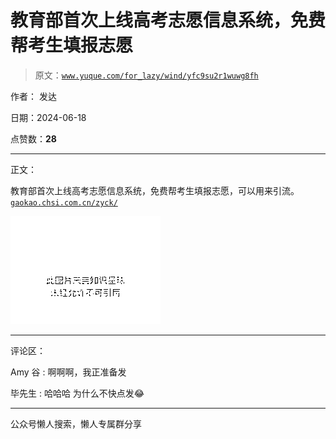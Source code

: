 # 教育部首次上线高考志愿信息系统，免费帮考生填报志愿

> 原文：[`www.yuque.com/for_lazy/wind/yfc9su2r1wuwg8fh`](https://www.yuque.com/for_lazy/wind/yfc9su2r1wuwg8fh)

作者： 发达

日期：2024-06-18

点赞数：**28**

* * *

正文：

教育部首次上线高考志愿信息系统，免费帮考生填报志愿，可以用来引流。 [`gaokao.chsi.com.cn/zyck/`](https://gaokao.chsi.com.cn/zyck/) 

![](img/d3c653eee35f473bf445889085b45fcf.png "None")

* * *

评论区：

Amy 谷 : 啊啊啊，我正准备发

毕先生 : 哈哈哈 为什么不快点发😂

* * *

公众号懒人搜索，懒人专属群分享